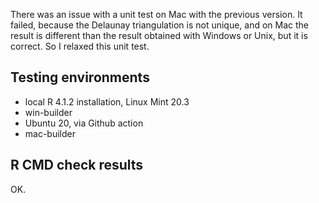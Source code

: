 There was an issue with a unit test on Mac with the previous version. It 
failed, because the Delaunay triangulation is not unique, and on Mac the 
result is different than the result obtained with Windows or Unix, but it is 
correct. So I relaxed this unit test. 


## Testing environments

- local R 4.1.2 installation, Linux Mint 20.3
- win-builder
- Ubuntu 20, via Github action
- mac-builder


## R CMD check results

OK.
